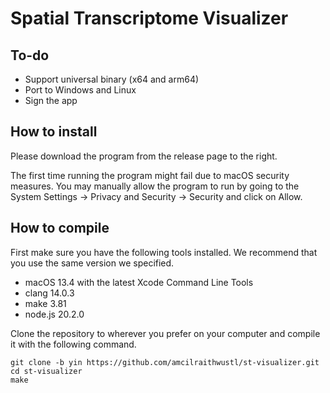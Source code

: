 # Spatial Transcriptome Visualizer

## To-do

- Support universal binary (x64 and arm64)
- Port to Windows and Linux
- Sign the app

## How to install

Please download the program from the release page to the right. 

The first time running the program might fail due to macOS security measures. You may manually allow the program to run by going to the System Settings -> Privacy and Security -> Security and click on Allow. 

## How to compile

First make sure you have the following tools installed. We recommend that you use the same version we specified. 

- macOS 13.4 with the latest Xcode Command Line Tools
- clang 14.0.3
- make 3.81
- node.js 20.2.0

Clone the repository to wherever you prefer on your computer and compile it with the following command. 

```
git clone -b yin https://github.com/amcilraithwustl/st-visualizer.git 
cd st-visualizer
make
```